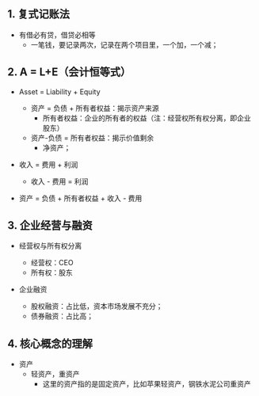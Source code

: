 

## 1. 复式记账法

- 有借必有贷，借贷必相等
    - 一笔钱，要记录两次，记录在两个项目里，一个加，一个减；


## 2. A = L+E（会计恒等式）

- Asset = Liability + Equity
    - 资产 = 负债 + 所有者权益：揭示资产来源
        - 所有者权益：企业的所有者的权益（注：经营权所有权分离，即企业股东）
    - 资产-负债 = 所有者权益：揭示价值剩余
        - 净资产；

- 收入 = 费用 + 利润
    - 收入 - 费用 = 利润

- 资产 = 负债 + 所有者权益 + 收入 - 费用


## 3. 企业经营与融资

- 经营权与所有权分离
    - 经营权：CEO
    - 所有权：股东

- 企业融资
    - 股权融资：占比低，资本市场发展不充分；
    - 债券融资：占比高；


## 4. 核心概念的理解

- 资产
    - 轻资产，重资产
        - 这里的资产指的是固定资产，比如苹果轻资产，钢铁水泥公司重资产
